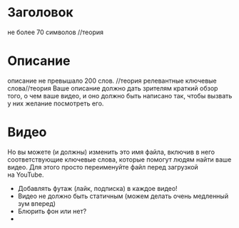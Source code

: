 
# Заголовок
не более 70 символов //теория

# Описание
описание не превышало 200 слов. //теория
релевантные ключевые слова//теория
Ваше описание должно дать зрителям краткий обзор того, о чем ваше видео, и оно должно быть написано так, чтобы вызвать у них желание посмотреть его.

# Видео
Но вы можете (и должны) изменить это имя файла, включив в него соответствующие ключевые слова, которые помогут людям найти ваше видео. Для этого просто переименуйте файл перед загрузкой на YouTube.

- Добавлять футаж (лайк, подписка) в каждое видео!
- Видео не должно быть статичным (можем делать очень медленный зум вперед)
- Блюрить фон или нет?
- 